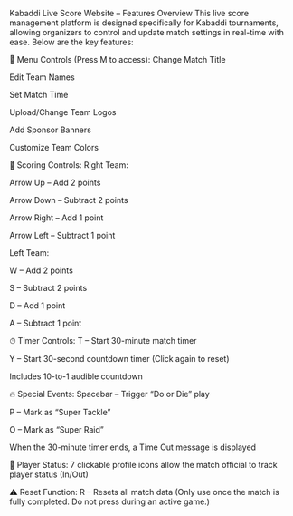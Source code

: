 Kabaddi Live Score Website – Features Overview
This live score management platform is designed specifically for Kabaddi tournaments, allowing organizers to control and update match settings in real-time with ease. Below are the key features:

🎯 Menu Controls (Press M to access):
Change Match Title

Edit Team Names

Set Match Time

Upload/Change Team Logos

Add Sponsor Banners

Customize Team Colors

🏅 Scoring Controls:
Right Team:

Arrow Up – Add 2 points

Arrow Down – Subtract 2 points

Arrow Right – Add 1 point

Arrow Left – Subtract 1 point

Left Team:

W – Add 2 points

S – Subtract 2 points

D – Add 1 point

A – Subtract 1 point

⏱ Timer Controls:
T – Start 30-minute match timer

Y – Start 30-second countdown timer (Click again to reset)

Includes 10-to-1 audible countdown

🔥 Special Events:
Spacebar – Trigger “Do or Die” play

P – Mark as “Super Tackle”

O – Mark as “Super Raid”

When the 30-minute timer ends, a Time Out message is displayed

👤 Player Status:
7 clickable profile icons allow the match official to track player status (In/Out)

⚠️ Reset Function:
R – Resets all match data (Only use once the match is fully completed. Do not press during an active game.)
